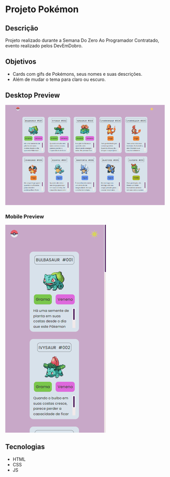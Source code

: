 # Projeto Pokémon 

## Descrição
Projeto realizado durante a Semana Do Zero Ao Programador Contratado, evento realizado pelos DevEmDobro.

## Objetivos
- Cards com gifs de Pokémons, seus nomes e suas descrições. 
- Além de mudar o tema para claro ou escuro. 

## Desktop Preview
![](./src/design/pokemon.gif)


### Mobile Preview

![](./src/design/pokemon-mobile.gif)


## Tecnologias
- HTML
- CSS
- JS